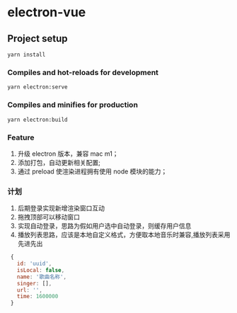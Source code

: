 # electron-vue

## Project setup

```
yarn install
```

### Compiles and hot-reloads for development

```
yarn electron:serve
```

### Compiles and minifies for production

```
yarn electron:build
```

### Feature


1. 升级 electron 版本，兼容 mac m1；
2. 添加打包，自动更新相关配置;
3. 通过 preload 使渲染进程拥有使用 node 模块的能力；

### 计划

1. 后期登录实现新增渲染窗口互动
2. 拖拽顶部可以移动窗口
3. 实现自动登录，思路为假如用户选中自动登录，则缓存用户信息
4. 播放列表思路，应该是本地自定义格式，方便取本地音乐时兼容,播放列表采用先进先出
``` js 
 {
   id: 'uuid',
   isLocal: false,
   name: '歌曲名称',
   singer: [],
   url: '',
   time: 1600000
 }
```